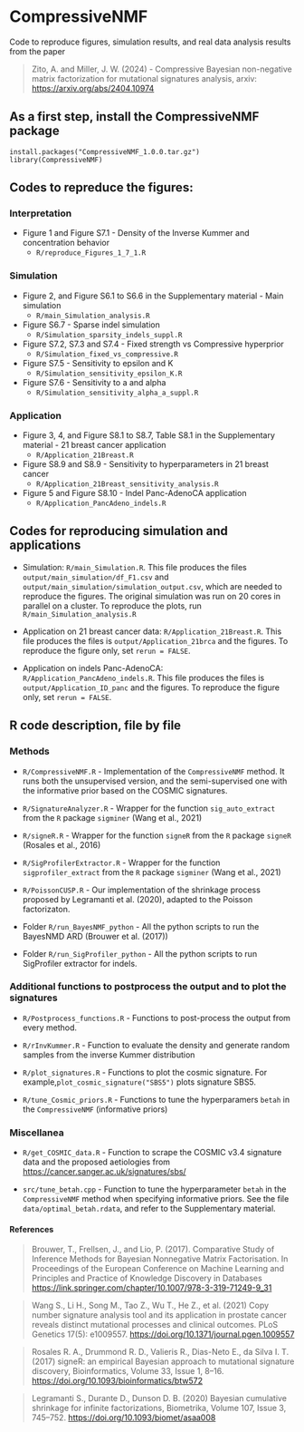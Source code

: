 # CompressiveNMF

Code to reproduce figures, simulation results, and real data analysis results from the paper 

> Zito, A. and Miller, J. W. (2024) - Compressive Bayesian non-negative matrix factorization for
mutational signatures analysis, arxiv: https://arxiv.org/abs/2404.10974

## As a first step, install the CompressiveNMF package

```
install.packages("CompressiveNMF_1.0.0.tar.gz")
library(CompressiveNMF)
```

## Codes to repreduce the figures:

### Interpretation
* Figure 1 and Figure S7.1 - Density of the Inverse Kummer and concentration behavior
  - `R/reproduce_Figures_1_7_1.R`
  
### Simulation
* Figure 2, and Figure S6.1 to S6.6 in the Supplementary material - Main simulation
  - `R/main_Simulation_analysis.R`
* Figure S6.7 - Sparse indel simulation
  - `R/Simulation_sparsity_indels_suppl.R`
* Figure S7.2, S7.3 and S7.4 - Fixed strength vs Compressive hyperprior
  - `R/Simulation_fixed_vs_compressive.R`
* Figure S7.5 - Sensitivity to epsilon and K
  - `R/Simulation_sensitivity_epsilon_K.R`
* Figure S7.6 - Sensitivity to a and alpha
  - `R/Simulation_sensitivity_alpha_a_suppl.R`

### Application

* Figure 3, 4, and Figure S8.1 to S8.7, Table S8.1 in the Supplementary material - 21 breast cancer application
  - `R/Application_21Breast.R`
* Figure S8.9 and S8.9 - Sensitivity to hyperparameters in 21 breast cancer
  - `R/Application_21Breast_sensitivity_analysis.R`
* Figure 5 and Figure S8.10 - Indel Panc-AdenoCA application
  - `R/Application_PancAdeno_indels.R`

## Codes for reproducing simulation and applications

* Simulation: `R/main_Simulation.R`. This file produces the files `output/main_simulation/df_F1.csv` and `output/main_simulation/simulation_output.csv`, which are needed to reproduce the figures. The original simulation was run on 20 cores in parallel on a cluster. To reproduce the plots, run  `R/main_Simulation_analysis.R`

* Application on 21 breast cancer data: `R/Application_21Breast.R`. This file produces the files is `output/Application_21brca` and the figures. To reproduce the figure only, set `rerun = FALSE`.

* Application on indels Panc-AdenoCA: `R/Application_PancAdeno_indels.R`. This file produces the files is `output/Application_ID_panc` and the figures. To reproduce the figure only, set `rerun = FALSE`.

## R code description, file by file

### Methods

- `R/CompressiveNMF.R` - Implementation of the `CompressiveNMF` method. It runs both the unsupervised version, and the semi-supervised one with the informative prior based on the COSMIC signatures. 

- `R/SignatureAnalyzer.R` - Wrapper for the function `sig_auto_extract` from the `R` package `sigminer` (Wang et al., 2021) 

- `R/signeR.R` - Wrapper for the function `signeR` from the `R` package `signeR` (Rosales et al., 2016) 

- `R/SigProfilerExtractor.R` - Wrapper for the function `sigprofiler_extract` from the `R` package `sigminer` (Wang et al., 2021) 

- `R/PoissonCUSP.R` - Our implementation of the shrinkage process proposed by Legramanti et al. (2020), adapted to the Poisson factorizaton. 

- Folder `R/run_BayesNMF_python` - All the python scripts to run the BayesNMD ARD (Brouwer et al. (2017))

- Folder `R/run_SigProfiler_python` - All the python scripts to run SigProfiler extractor for indels.

### Additional functions to postprocess the output and to plot the signatures

- `R/Postprocess_functions.R` - Functions to post-process the output from every method. 

- `R/rInvKummer.R` - Function to evaluate the density and generate random samples from the inverse Kummer distribution

- `R/plot_signatures.R` - Functions to plot the cosmic signature. For example,`plot_cosmic_signature("SBS5")` plots signature SBS5.  

- `R/tune_Cosmic_priors.R` - Functions to tune the hyperparamers `betah` in the `CompressiveNMF` (informative priors) 

### Miscellanea

- `R/get_COSMIC_data.R` - Function to scrape the COSMIC v3.4 signature data and the proposed aetiologies from https://cancer.sanger.ac.uk/signatures/sbs/ 

- `src/tune_betah.cpp`  - Function to tune the hyperparameter `betah` in the `CompressiveNMF` method when specifying informative priors. See the file `data/optimal_betah.rdata`, and refer to the Supplementary material.


#### References

> Brouwer, T., Frellsen, J., and Lio, P. (2017). Comparative Study of Inference Methods for Bayesian Nonnegative Matrix Factorisation. In Proceedings of the European Conference on Machine Learning and Principles and Practice of Knowledge Discovery in Databases
https://link.springer.com/chapter/10.1007/978-3-319-71249-9_31

> Wang S., Li H., Song M., Tao Z., Wu T., He Z., et al. (2021) Copy number signature analysis tool and its application in prostate cancer reveals distinct mutational processes and clinical outcomes. PLoS Genetics 17(5): e1009557.
https://doi.org/10.1371/journal.pgen.1009557

> Rosales R. A., Drummond R. D., Valieris R., Dias-Neto E., da Silva I. T. (2017) signeR: an empirical Bayesian approach to mutational signature discovery, Bioinformatics, Volume 33, Issue 1, 8–16. https://doi.org/10.1093/bioinformatics/btw572

> Legramanti S., Durante D., Dunson D. B. (2020) Bayesian cumulative shrinkage for infinite factorizations, Biometrika, Volume 107, Issue 3, 745–752. https://doi.org/10.1093/biomet/asaa008

